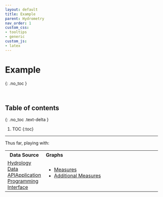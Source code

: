 ```yaml
---
layout: default
title: Example
parent: Hydrometry
nav_order: 1
custom_css:
- tooltips
- generic
custom_js:
- latex
---
```


# Example
{: .no_toc }

<br>

## Table of contents
{: .no_toc .text-delta }

1. TOC
{:toc}

---


<p>Thus far, playing with:</p>

<table>
  <tr>
    <th style="width: 13%;">Data Source</th><th style="text-align: left;">Graphs</th>
  </tr>
  <tr>
    <td><a href="https://environment.data.gov.uk/hydrology/doc/reference">Hydrology Data 
        <span class="tooltip">API<span class="tooltiptext">Application Programming Interface</span></span></a>
    </td>
    <td><ul style="margin-top: 0">
      <li><a href='https://briefings.github.io/experiment/graphs/pages/measures.html'>Measures</a></li>
      <li><a href='https://briefings.github.io/experiment/graphs/pages/additionally.html'>Additional Measures</a></li> 
    </td>
  </tr>
</table>

<br>
<br>
<br>
<br>

<br>
<br>
<br>
<br>
